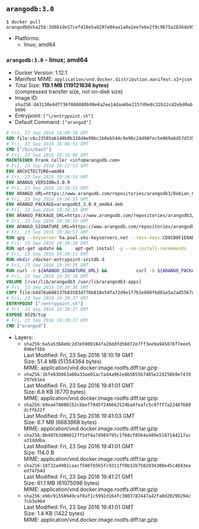 ## `arangodb:3.0`

```console
$ docker pull arangodb@sha256:3d081de57cef418e5a8297e04aa1a0a2ee7ebe2f9c9675a2836de957d8975688
```

-	Platforms:
	-	linux; amd64

### `arangodb:3.0` - linux; amd64

-	Docker Version: 1.12.1
-	Manifest MIME: `application/vnd.docker.distribution.manifest.v2+json`
-	Total Size: **119.1 MB (119121636 bytes)**  
	(compressed transfer size, not on-disk size)
-	Image ID: `sha256:d43130e4d7736f686880b90e6a2ee14daa6be2157d9e8c32b12cd2ebd0abb6b6`
-	Entrypoint: `["\/entrypoint.sh"]`
-	Default Command: `["arangod"]`

```dockerfile
# Fri, 23 Sep 2016 18:08:50 GMT
ADD file:c6c23585ab140b0b320d4e99bc1b0eb544c9e96c24d90fec5e069a6d57d335ca in / 
# Fri, 23 Sep 2016 18:08:51 GMT
CMD ["/bin/bash"]
# Fri, 23 Sep 2016 18:16:06 GMT
MAINTAINER Frank Celler <info@arangodb.com>
# Fri, 23 Sep 2016 18:22:53 GMT
ENV ARCHITECTURE=amd64
# Fri, 23 Sep 2016 19:38:54 GMT
ENV ARANGO_VERSION=3.0.9
# Fri, 23 Sep 2016 19:38:55 GMT
ENV ARANGO_URL=https://www.arangodb.com/repositories/arangodb3/Debian_8.0
# Fri, 23 Sep 2016 19:38:55 GMT
ENV ARANGO_PACKAGE=arangodb3_3.0.9_amd64.deb
# Fri, 23 Sep 2016 19:38:55 GMT
ENV ARANGO_PACKAGE_URL=https://www.arangodb.com/repositories/arangodb3/Debian_8.0/amd64/arangodb3_3.0.9_amd64.deb
# Fri, 23 Sep 2016 19:38:55 GMT
ENV ARANGO_SIGNATURE_URL=https://www.arangodb.com/repositories/arangodb3/Debian_8.0/amd64/arangodb3_3.0.9_amd64.deb.asc
# Fri, 23 Sep 2016 19:38:57 GMT
RUN gpg --keyserver ha.pool.sks-keyservers.net --recv-keys CD8CB0F1E0AD5B52E93F41E7EA93F5E56E751E9B
# Fri, 23 Sep 2016 19:39:10 GMT
RUN apt-get update &&     apt-get install -y --no-install-recommends         libjemalloc1 	libsnappy1         ca-certificates         pwgen         curl     &&     rm -rf /var/lib/apt/lists/*
# Fri, 23 Sep 2016 19:39:11 GMT
RUN mkdir /docker-entrypoint-initdb.d
# Fri, 23 Sep 2016 19:39:35 GMT
RUN curl -O ${ARANGO_SIGNATURE_URL} &&           curl -O ${ARANGO_PACKAGE_URL} &&             gpg --verify ${ARANGO_PACKAGE}.asc &&     (echo arangodb3 arangodb3/password password test | debconf-set-selections) &&     (echo arangodb3 arangodb3/password_again password test | debconf-set-selections) &&     DEBIAN_FRONTEND="noninteractive" dpkg -i ${ARANGO_PACKAGE} &&     rm -rf /var/lib/arangodb3/* &&     sed -ri         -e 's!127\.0\.0\.1!0.0.0.0!g'         -e 's!^(file\s*=).*!\1 -!'         -e 's!^#\s*uid\s*=.*!uid = arangodb!'         -e 's!^#\s*gid\s*=.*!gid = arangodb!'         /etc/arangodb3/arangod.conf     &&     DEBIAN_FRONTEND="noninteractive" apt-get purge -y --auto-remove ca-certificates &&     rm -f ${ARANGO_PACKAGE}*
# Fri, 23 Sep 2016 19:39:36 GMT
VOLUME [/var/lib/arangodb3 /var/lib/arangodb3-apps]
# Fri, 23 Sep 2016 19:39:36 GMT
COPY file:b4d76a688137b83503d77bb818e5dfa72d9e1f7b1e660f6d81e5a2ad5567e562 in /entrypoint.sh 
# Fri, 23 Sep 2016 19:39:37 GMT
ENTRYPOINT ["/entrypoint.sh"]
# Fri, 23 Sep 2016 19:39:37 GMT
EXPOSE 8529/tcp
# Fri, 23 Sep 2016 19:39:37 GMT
CMD ["arangod"]
```

-	Layers:
	-	`sha256:6a5a5368e0c2d3e5909184fa28ddfd56072e7ff3ee9a945876f7eee5896ef5bb`  
		Last Modified: Fri, 23 Sep 2016 18:10:19 GMT  
		Size: 51.4 MB (51354364 bytes)  
		MIME: application/vnd.docker.image.rootfs.diff.tar.gzip
	-	`sha256:16fe83b963a60a33ae01acfad4a962e8b5855b7485e22d250b9e7439297eb1ea`  
		Last Modified: Fri, 23 Sep 2016 19:41:01 GMT  
		Size: 6.8 KB (6770 bytes)  
		MIME: application/vnd.docker.image.rootfs.diff.tar.gzip
	-	`sha256:b9ea478000152cbbef7945f246662524ba4feafc5c97ff7a22487680dcffb22f`  
		Last Modified: Fri, 23 Sep 2016 19:41:03 GMT  
		Size: 6.7 MB (6683868 bytes)  
		MIME: application/vnd.docker.image.rootfs.diff.tar.gzip
	-	`sha256:0b40763d860127f5df4a7d989795c1f68cf0564e489e5187144217aca31dddba`  
		Last Modified: Fri, 23 Sep 2016 19:41:01 GMT  
		Size: 114.0 B  
		MIME: application/vnd.docker.image.rootfs.diff.tar.gzip
	-	`sha256:18f32a4901caacf586f6565fc9311ff0b32b7502934308e45c4043eaed74fb4d`  
		Last Modified: Fri, 23 Sep 2016 19:41:21 GMT  
		Size: 61.1 MB (61075098 bytes)  
		MIME: application/vnd.docker.image.rootfs.diff.tar.gzip
	-	`sha256:e96c91558949caf0af1c5992d164fc3003782447a42fa0d20299294c7cb3e964`  
		Last Modified: Fri, 23 Sep 2016 19:41:01 GMT  
		Size: 1.4 KB (1422 bytes)  
		MIME: application/vnd.docker.image.rootfs.diff.tar.gzip
